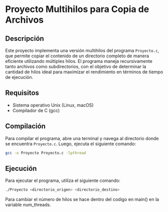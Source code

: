 # Proyecto Multihilos para Copia de Archivos

## Descripción
Este proyecto implementa una versión multihilos del programa `Proyecto.c`, que permite copiar el contenido de un directorio completo de manera eficiente utilizando múltiples hilos. El programa maneja recursivamente tanto archivos como subdirectorios, con el objetivo de determinar la cantidad de hilos ideal para maximizar el rendimiento en términos de tiempo de ejecución.

## Requisitos
- Sistema operativo Unix (Linux, macOS)
- Compilador de C (gcc)

## Compilación
Para compilar el programa, abre una terminal y navega al directorio donde se encuentra `Proyecto.c`. Luego, ejecuta el siguiente comando:
```bash
gcc -o Proyecto Proyecto.c -lpthread
```

## Ejecución
Para ejecutar el programa, utiliza el siguiente comando: 
```bash
./Proyecto <directorio_origen> <directorio_destino>
```

Para cambiar el número de hilos se hace dentro del codigo en main() en la variable num_threads.

